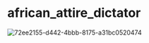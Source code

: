 # african_attire_dictator

![72ee2155-d442-4bbb-8175-a31bc0520474](https://user-images.githubusercontent.com/65142149/212472255-163792e2-ba22-4ec1-a8d2-29fe3b8e2bfb.jpeg)
